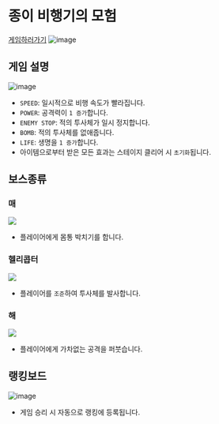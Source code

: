 # 종이 비행기의 모험
[게임하러가기](https://1st-award.github.io/MultiverseofMadness/)
![image](https://user-images.githubusercontent.com/54760813/173228173-f05a68aa-3243-4830-b9ab-0b2da1d86f21.png) <br>

## 게임 설명
![image](https://user-images.githubusercontent.com/54760813/173228062-e9ef46ce-761d-45bf-81d9-70d5305723be.png) <br>
- `SPEED`: 일시적으로 비행 속도가 빨라집니다.
- `POWER`: 공격력이 `1 증가`합니다.
- `ENEMY STOP`: 적의 투사체가 일시 정지합니다.
- `BOMB`: 적의 투사체를 없애줍니다.
- `LIFE`: 생명을 `1 증가`합니다.<br>
- 아이템으로부터 받은 모든 효과는 스테이지 클리어 시 `초기화`됩니다.

## 보스종류
### 매
![](https://cdn.discordapp.com/attachments/966314530231681050/981778843494940672/sangwon_mae2.gif)
- 플레이어에게 몸통 박치기를 합니다.
### 헬리콥터
![](https://cdn.discordapp.com/attachments/966314530231681050/981778844728053760/sangwon_helicopter.gif)
- 플레이어를 `조준`하여 투사체를 발사합니다.
### 해 
![](https://cdn.discordapp.com/attachments/966314530231681050/981778844946145300/sangwon_hae.png)
- 플레이어에게 가차없는 공격을 퍼붓습니다.

## 랭킹보드
![image](https://user-images.githubusercontent.com/54760813/173228569-642f3482-47e8-4846-b372-961c89404dbf.png)
- 게임 승리 시 자동으로 랭킹에 등록됩니다.